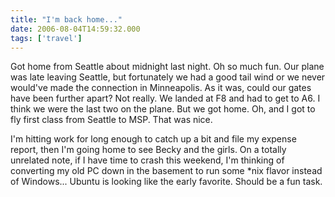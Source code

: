```yaml
---
title: "I'm back home..."
date: 2006-08-04T14:59:32.000
tags: ['travel']
---
```


Got home from Seattle about midnight last night. Oh so much fun. Our plane was late leaving Seattle, but fortunately we had a good tail wind or we never would've made the connection in Minneapolis. As it was, could our gates have been further apart? Not really. We landed at F8 and had to get to A6. I think we were the last two on the plane. But we got home. Oh, and I got to fly first class from Seattle to MSP. That was nice.

I'm hitting work for long enough to catch up a bit and file my expense report, then I'm going home to see Becky and the girls. On a totally unrelated note, if I have time to crash this weekend, I'm thinking of converting my old PC down in the basement to run some \*nix flavor instead of Windows... Ubuntu is looking like the early favorite. Should be a fun task.
